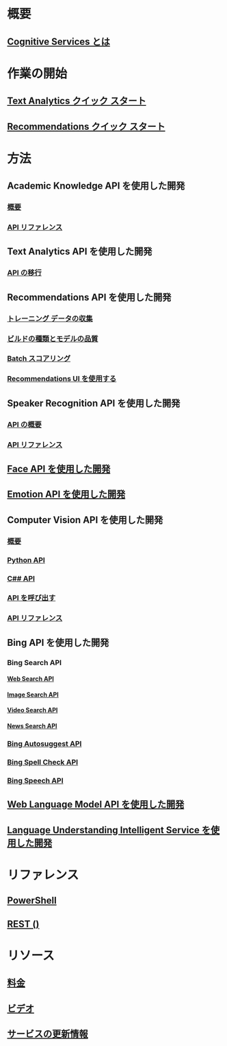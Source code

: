 
# 概要
## [Cognitive Services とは](https://azure.microsoft.com/services/cognitive-services/)
# 作業の開始
## [Text Analytics クイック スタート](cognitive-services-text-analytics-quick-start.md)
## [Recommendations クイック スタート](cognitive-services-recommendations-quick-start.md)

# 方法
## Academic Knowledge API を使用した開発
### [概要](https://www.microsoft.com/cognitive-services/en-us/academic-knowledge-api/documentation/overview)
### [API リファレンス](https://dev.projectoxford.ai/docs/services/56332331778daf02acc0a50b/operations/565d9001ca73072048922d97)

## Text Analytics API を使用した開発
### [API の移行](cognitive-services-text-analytics-api-migration.md)
## Recommendations API を使用した開発
### [トレーニング データの収集](cognitive-services-recommendations-collecting-data.md)
### [ビルドの種類とモデルの品質](cognitive-services-recommendations-buildtypes.md)
### [Batch スコアリング](cognitive-services-recommendations-batch-scoring.md)
### [Recommendations UI を使用する](cognitive-services-recommendations-ui-intro.md)

## Speaker Recognition API を使用した開発
### [API の概要](https://www.microsoft.com/cognitive-services/en-us/speaker-recognition-api/documentation)
### [API リファレンス](https://dev.projectoxford.ai/docs/services/563309b6778daf02acc0a508/operations/5645c3271984551c84ec6797)
## [Face API を使用した開発](https://www.microsoft.com/cognitive-services/en-us/face-api/documentation/overview)
## [Emotion API を使用した開発](https://www.microsoft.com/cognitive-services/en-us/emotion-api/documentation)

## Computer Vision API を使用した開発
### [概要](https://www.microsoft.com/cognitive-services/en-us/computer-vision-api/documentation)
### [Python API](https://www.microsoft.com/cognitive-services/en-us/computer-vision-api/documentation/getstarted/getstartedwithpython)
### [C## API](https://www.microsoft.com/cognitive-services/en-us/computer-vision-api/documentation/getstarted/getstartedvisionapiforwindows)
### [API を呼び出す](https://www.microsoft.com/cognitive-services/en-us/Computer-Vision-API/documentation/vision-api-how-to-topics/HowToCallVisionAPI)
### [API リファレンス](https://dev.projectoxford.ai/docs/services/56f91f2d778daf23d8ec6739/operations/56f91f2e778daf14a499e1fa)

## Bing API を使用した開発
### Bing Search API
#### [Web Search API](https://www.microsoft.com/cognitive-services/en-us/bing-web-search-api/documentation)
#### [Image Search API](https://www.microsoft.com/cognitive-services/en-us/bing-image-search-api/documentation)
#### [Video Search API](https://www.microsoft.com/cognitive-services/en-us/bing-video-search-api/documentation)
#### [News Search API](https://www.microsoft.com/cognitive-services/en-us/bing-news-search-api/documentation)
### [Bing Autosuggest API](https://www.microsoft.com/cognitive-services/en-us/bing-autosuggest-api/documentation)
### [Bing Spell Check API](https://www.microsoft.com/cognitive-services/en-us/bing-spell-check-api/documentation)
### [Bing Speech API](https://www.microsoft.com/cognitive-services/en-us/speech-api/documentation/overview)

## [Web Language Model API を使用した開発](https://www.microsoft.com/cognitive-services/en-us/web-language-model-api/documentation)
## [Language Understanding Intelligent Service を使用した開発](https://www.luis.ai/Help/)

# リファレンス
## [PowerShell](/powershell/resourcemanager/azurerm.cognitiveservices/v0.4.1/azurerm.cognitiveservices)
## [REST ()](https://docs.microsoft.com/rest/api/cognitiveservices/)

# リソース 
## [料金](https://azure.microsoft.com/pricing/details/cognitive-services/)
## [ビデオ](https://azure.microsoft.com/documentation/videos/index/?services=cognitive-services)
## [サービスの更新情報](https://azure.microsoft.com/updates/?product=cognitive-services)


<!--HONumber=Dec16_HO1-->


